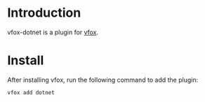 # Introduction
vfox-dotnet is a plugin for [vfox](https://vfox.lhan.me/).
# Install
After installing vfox, run the following command to add the plugin:
```bash
vfox add dotnet
```
